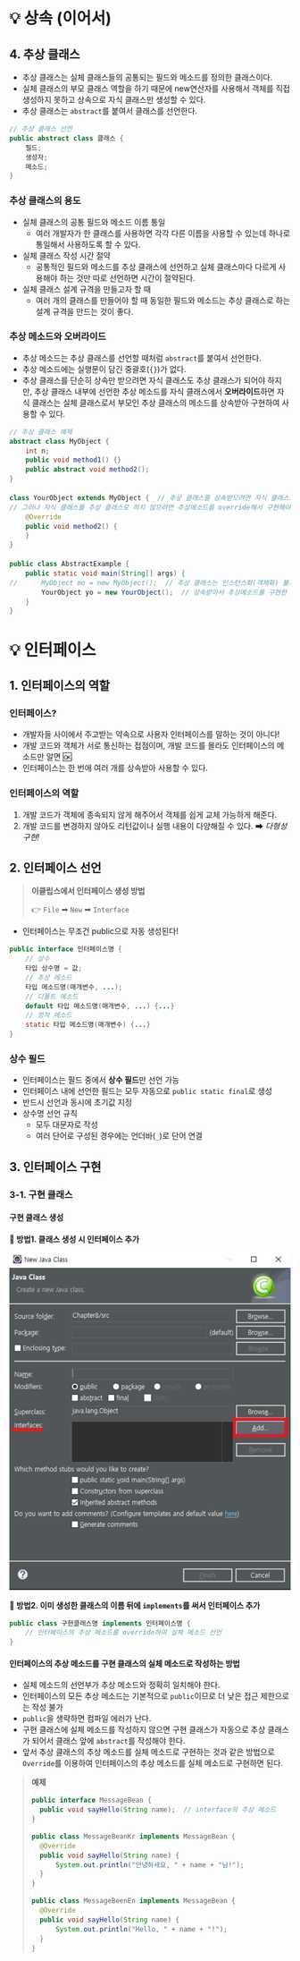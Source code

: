 # 💡 상속 (이어서)

## 4. 추상 클래스

* 추상 클래스는 실체 클래스들의 공통되는 필드와 메소드를 정의한 클래스이다.
* 실체 클래스의 부모 클래스 역할을 하기 때문에 new연산자를 사용해서 객체를 직접 생성하지 못하고 상속으로 자식 클래스만 생성할 수 있다.
* 추상 클래스는 `abstract`를 붙여서 클래스를 선언한다.

```java
// 추상 클래스 선언
public abstract class 클래스 {
    필드;
    생성자;
    메소드;
}
```

### 추상 클래스의 용도

* 실체 클래스의 공통 필드와 메소드 이름 통일
  * 여러 개발자가 한 클래스를 사용하면 각각 다른 이름을 사용할 수 있는데 하나로 통일해서 사용하도록 할 수 있다.
* 실체 클래스 작성 시간 절약
  * 공통적인 필드와 메소드를 추상 클래스에 선언하고 실체 클래스마다 다르게 사용해야 하는 것만 따로 선언하면 시간이 절약된다.
* 실체 클래스 설계 규격을 만들고자 할 때
  * 여러 개의 클래스를 만들어야 할 때 동일한 필드와 메소드는 추상 클래스로 하는 설계 규격을 만드는 것이 좋다.

### 추상 메소드와 오버라이드

* 추상 메소드는 추상 클래스를 선언할 때처럼 `abstract`를 붙여서 선언한다.
* 추상 메소드에는 실행문이 담긴 중괄호(`{}`)가 없다.
* 추상 클래스를 단순히 상속만 받으려면 자식 클래스도 추상 클래스가 되어야 하지만, 추상 클래스 내부에 선언한 추상 메소드를 자식 클래스에서 **오버라이드**하면 자식 클래스는 실체 클래스로서 부모인 추상 클래스의 메소드를 상속받아 구현하여 사용할 수 있다.

```java
// 추상 클래스 예제
abstract class MyObject {
	int n;
	public void method1() {}
	public abstract void method2();
}

class YourObject extends MyObject {  // 추상 클래스를 상속받으려면 자식 클래스도 추상 클래스여야 한다.
// 그러나 자식 클래스를 추상 클래스로 하지 않으려면 추상메소드를 override해서 구현해야 한다.
	@Override
	public void method2() {
	}  
}

public class AbstractExample {
	public static void main(String[] args) {
//		MyObject mo = new MyObject();  // 추상 클래스는 인스턴스화(객체화) 불가능
		YourObject yo = new YourObject();  // 상속받아서 추상메소드를 구현한 클래스는 인스턴스화 가능
	}
}
```

# 💡 인터페이스

## 1. 인터페이스의 역할

### 인터페이스?

* 개발자들 사이에서 주고받는 약속으로 사용자 인터페이스를 말하는 것이 아니다!
* 개발 코드와 객체가 서로 통신하는 접점이며, 개발 코드를 몰라도 인터페이스의 메소드만 알면 🆗
* 인터페이스는 한 번에 여러 개를 상속받아 사용할 수 있다.

### 인터페이스의 역할

1. 개발 코드가 객체에 종속되지 않게 해주어서 객체를 쉽게 교체 가능하게 해준다.
2. 개발 코드를 변경하지 않아도 리턴값이나 실행 내용이 다양해질 수 있다. ➡ *다형성 구현!*

## 2. 인터페이스 선언

> **이클립스에서 인터페이스 생성 방법**
>
> 👉 `File` ➡ `New` ➡ `Interface`

* 인터페이스는 무조건 public으로 자동 생성된다!

```java
public interface 인터페이스명 {
    // 상수
    타입 상수명 = 값;
    // 추상 메소드
    타입 메소드명(매개변수, ...);
    // 디폴트 메소드
    default 타입 메소드명(매개변수, ...) {...}
    // 정적 메소드
    static 타입 메소드명(매개변수) {...}
}
```

### 상수 필드

* 인터페이스는 필드 중에서 **상수 필드**만 선언 가능
* 인터페이스 내에 선언한 필드는 모두 자동으로 `public static final`로 생성
* 반드시 선언과 동시에 초기값 지정
* 상수명 선언 규칙
  * 모두 대문자로 작성
  * 여러 단어로 구성된 경우에는 언더바(`_`)로 단어 연결

## 3. 인터페이스 구현

### 3-1. 구현 클래스

#### 구현 클래스 생성

**📌 방법1. 클래스 생성 시 인터페이스 추가**

![](../md-img/g.png)

**📌 방법2. 이미 생성한 클래스의 이름 뒤에 `implements`를 써서 인터페이스 추가**

```java
public class 구현클래스명 implements 인터페이스명 {
    // 인터페이스의 추상 메소드를 override하여 실체 메소드 선언
}
```

#### 인터페이스의 추상 메소드를 구현 클래스의 실체 메소드로 작성하는 방법

* 실체 메소드의 선언부가 추상 메소드와 정확히 일치해야 한다.
* 인터페이스의 모든 추상 메소드는 기본적으로 `public`이므로 더 낮은 접근 제한으로는 작성 불가
* `public`을 생략하면 컴파일 에러가 난다.
* 구현 클래스에 실체 메소드를 작성하지 않으면 구현 클래스가 자동으로 추상 클래스가 되어서 클래스 앞에 `abstract`를 작성해야 한다.
* 앞서 추상 클래스의 추상 메소드를 실체 메소드로 구현하는 것과 같은 방법으로 `Override`를 이용하여 인터페이스의 추상 메소드를 실체 메소드로 구현하면 된다.

> **예제**
>
> ```java
> public interface MessageBean {
> 	public void sayHello(String name);  // interface의 추상 메소드
> }
> ```
>
> ```java
> public class MessageBeanKr implements MessageBean {
> 	@Override
> 	public void sayHello(String name) {
> 		System.out.println("안녕하세요, " + name + "님!");	
> 	}
> }
> ```
>
> ```java
> public class MessageBeenEn implements MessageBean {
> 	@Override
> 	public void sayHello(String name) {
> 		System.out.println("Hello, " + name + "!");
> 	}
> }
> ```